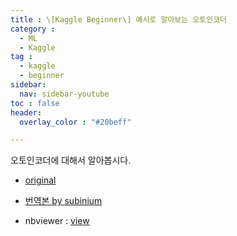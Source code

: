 ```yaml
---
title : \[Kaggle Beginner\] 예시로 알아보는 오토인코더
category :
  - ML
  - Kaggle
tag :
  - kaggle
  - beginner
sidebar:
  nav: sidebar-youtube
toc : false
header:
  overlay_color : "#20beff"

---
```


오토인코더에 대해서 알아봅시다.

- [original](https://www.kaggle.com/shivamb/how-autoencoders-work-intro-and-usecases)

- [번역본 by subinium](https://www.kaggle.com/subinium/how-autoencoders-work-korean-ver)

- nbviewer : [view](https://nbviewer.jupyter.org/gist/subinium/c4db9d86cf74868ea3460063ef9cd5c2)
